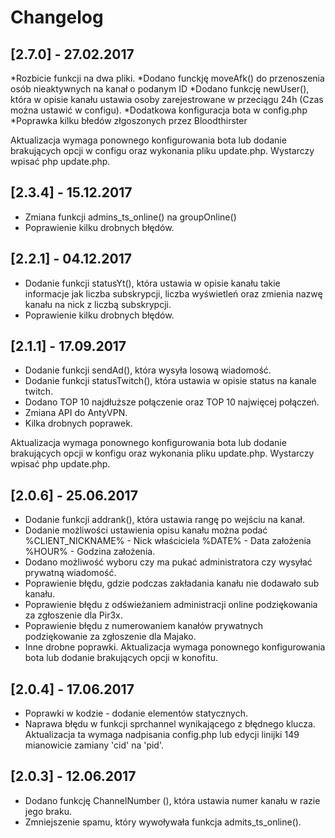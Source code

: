 # Changelog
## [2.7.0] - 27.02.2017
*Rozbicie funkcji na dwa pliki.
*Dodano funckję moveAfk() do przenoszenia osób nieaktywnych na kanał o podanym ID
*Dodano funkcję newUser(), która w opisie kanału ustawia osoby zarejestrowane w przeciągu 24h (Czas można ustawić w configu).
*Dodatkowa konfiguracja bota w config.php
*Poprawka kilku błedów złgoszonych przez Bloodthirster 

Aktualizacja wymaga ponownego konfigurowania bota lub dodanie brakujących opcji w configu oraz wykonania pliku update.php.
Wystarczy wpisać php update.php.

## [2.3.4] - 15.12.2017
* Zmiana funkcji admins_ts_online() na groupOnline()
* Poprawienie kilku drobnych błędów.

## [2.2.1] - 04.12.2017
* Dodanie funkcji statusYt(), która ustawia w opisie kanału takie informacje jak liczba subskrypcji, liczba wyświetleń oraz zmienia nazwę kanału na nick z liczbą subskrypcji.
* Poprawienie kilku drobnych błędów.

## [2.1.1] - 17.09.2017
* Dodanie funkcji sendAd(), która wysyła losową wiadomość.
* Dodanie funkcji statusTwitch(), która ustawia w opisie status na kanale twitch.
* Dodano TOP 10 najdłuższe połączenie oraz TOP 10 najwięcej połączeń.
* Zmiana API do AntyVPN.
* Kilka drobnych poprawek.

Aktualizacja wymaga ponownego konfigurowania bota lub dodanie brakujących opcji w konfigu oraz wykonania pliku update.php.
Wystarczy wpisać php update.php.

## [2.0.6] - 25.06.2017
* Dodanie funkcji addrank(), która ustawia rangę po wejściu na kanał.
* Dodanie możliwości ustawienia opisu kanału można podać %CLIENT_NICKNAME% - Nick właściciela %DATE% - Data założenia %HOUR% - Godzina założenia.
* Dodano możliwość wyboru czy ma pukać administratora czy wysyłać prywatną wiadomość.
* Poprawienie błędu, gdzie podczas zakładania kanału nie dodawało sub kanału.
* Poprawienie błędu z odświeżaniem administracji online podziękowania za zgłoszenie dla Pir3x.
* Poprawienie błędu z numerowaniem kanałów prywatnych podziękowanie za zgłoszenie dla Majako.
* Inne drobne poprawki.
Aktualizacja wymaga ponownego konfigurowania bota lub dodanie brakujących opcji w konofitu.

## [2.0.4] - 17.06.2017
* Poprawki w kodzie - dodanie elementów statycznych.
* Naprawa błędu w funkcji sprchannel wynikającego z błędnego klucza.
Aktualizacja ta wymaga nadpisania config.php lub edycji linijki 149 mianowicie zamiany 'cid' na 'pid'.


## [2.0.3] - 12.06.2017

* Dodano funkcję ChannelNumber (), która ustawia numer kanału w razie jego braku.
* Zmniejszenie spamu, który wywoływała funkcja admits_ts_online().
